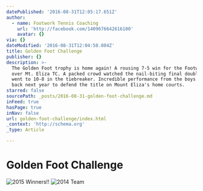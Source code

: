 ```yaml
---
datePublished: '2016-08-31T12:05:17.651Z'
author:
  - name: Footwork Tennis Coaching
    url: 'http://facebook.com/1409676642616100'
    avatar: {}
via: {}
dateModified: '2016-08-31T12:04:50.004Z'
title: Golden Foot Challenge
publisher: {}
description: >-
  The Golden Foot trophy is home again! A rousing 7-5 win for the Footwork team
  over Mt. Eliza TC. A packed crowd watched the nail-biting final doubles which
  went to 10-8 in the tiebreaker. Incredible performance from the boys. We'll be
  back next year to defend the title on Mount Eliza's home courts.
starred: false
sourcePath: _posts/2016-08-31-golden-foot-challenge.md
inFeed: true
hasPage: true
inNav: false
url: golden-foot-challenge/index.html
_context: 'http://schema.org'
_type: Article

---
```

# Golden Foot Challenge
![2015 Winners!!](https://imgflo.herokuapp.com/graph/2b2431f8e7ba7b0/bb8831220a910611ad342491b897e52b/noop.jpg?input=https%3A%2F%2Fscontent.xx.fbcdn.net%2Fv%2Ft1.0-9%2Fs720x720%2F12310671_1655651028018659_4718573217090214040_n.jpg%3Foh%3D408f370ca519553443fea3c5a2165fa6%26oe%3D5841AF1E)
![2014 Team](https://the-grid-user-content.s3-us-west-2.amazonaws.com/05ec10f8-9abf-497b-9029-2ee164e71d90.jpg)